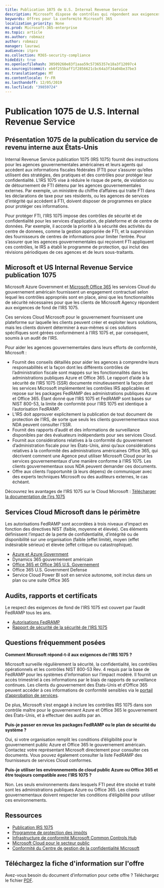 ```yaml
---
title: Publication 1075 de U.S. Internal Revenue Service
description: Microsoft dispose de contrôles qui répondent aux exigences de la publication 1075 de U.S. Internal Revenue Service.
keywords: Offres pour la conformité Microsoft 365
localization_priority: None
ms.prod: Microsoft-365-enterprise
ms.topic: article
ms.author: robmazz
author: robmazz
manager: laurawi
audience: itpro
ms.collection: M365-security-compliance
hideEdit: true
ms.openlocfilehash: 30509260e83f1aaa59c57365357e18a3f12097c4
ms.sourcegitcommit: eb0f255baff1f2856621cbc64a3f34a04be37be3
ms.translationtype: MT
ms.contentlocale: fr-FR
ms.lasthandoff: 12/05/2019
ms.locfileid: "39859724"
---
```

# <a name="us-internal-revenue-service-publication-1075"></a>Publication 1075 de U.S. Internal Revenue Service

## <a name="us-internal-revenue-service-publication-1075-overview"></a>Présentation 1075 de la publication du service de revenu interne aux États-Unis

Internal Revenue Service publication 1075 (IRS 1075) fournit des instructions pour les agences gouvernementales américaines et leurs agents qui accèdent aux informations fiscales fédérales (FTI) pour s’assurer qu’elles utilisent des stratégies, des pratiques et des contrôles pour protéger leur confidentialité. L’IRS 1075 vise à réduire le risque de perte, de violation ou de détournement de FTI détenu par les agences gouvernementales externes. Par exemple, un ministère du chiffre d’affaires qui traite FTI dans les déclarations de taxe pour ses résidents, ou les agences de services d’intégrité qui accèdent à FTI, doivent disposer de programmes en place pour protéger ces informations.  
  
Pour protéger FTI, l’IRS 1075 impose des contrôles de sécurité et de confidentialité pour les services d’application, de plateforme et de centre de données. Par exemple, il accorde la priorité à la sécurité des activités du centre de donnees, comme la gestion appropriée de FTI, et la supervision des fournisseurs de centres de informations pour limiter l’entrée. Pour s’assurer que les agences gouvernementales qui reçoivent FTI appliquent ces contrôles, le IRS a établi le programme de protection, qui inclut des révisions périodiques de ces agences et de leurs sous-traitants.

## <a name="microsoft-and-us-internal-revenue-service-publication-1075"></a>Microsoft et US Internal Revenue Service publication 1075

Microsoft Azure Government et [Microsoft Office 365](https://products.office.com/government/office-365-web-services-for-government) les services Cloud du gouvernement américain fournissent un engagement contractuel selon lequel les contrôles appropriés sont en place, ainsi que les fonctionnalités de sécurité nécessaires pour que les clients de Microsoft Agency répondent aux exigences de fond de l’IRS 1075.  
  
Ces services Cloud Microsoft pour le gouvernement fournissent une plateforme sur laquelle les clients peuvent créer et exploiter leurs solutions, mais les clients doivent déterminer à eux-mêmes si ces solutions spécifiques sont gérées conformément à l’IRS 1075 et, par conséquent, soumis à un audit de l’IRS.  
  
Pour aider les agences gouvernementales dans leurs efforts de conformité, Microsoft :

- Fournit des conseils détaillés pour aider les agences à comprendre leurs responsabilités et la façon dont les différents contrôles de l’administration fiscale sont mappés sur les fonctionnalités dans les administrations publiques Azure et Office 365. Le rapport d’aide à la sécurité de l’IRS 1075 (SSR) documente minutieusement la façon dont les services Microsoft implémentent les contrôles IRS applicables et repose sur les packages FedRAMP des administrations publiques Azure et Office 365. Étant donné que l’IRS 1075 et FedRAMP sont basés sur NIST 800-53, la limite de conformité pour l’IRS 1075 est identique à l’autorisation FedRAMP.
- L’IRS doit approuver explicitement la publication de tout document de protection de l’IRS, de sorte que seuls les clients gouvernementaux sous NDA peuvent consulter l’SSR.
- Fournit des rapports d’audit et des informations de surveillance disponibles par des évaluateurs indépendants pour ses services Cloud.
- Fournit aux considérations relatives à la conformité du gouvernement d’administration fiscale pour les États-Unis, ainsi qu’aux considérations relatives à la conformité des administrations américaines Office 365, qui décrivent comment une Agence peut utiliser Microsoft Cloud pour les services gouvernementaux d’une manière conforme à l’IRS 1075. Les clients gouvernementaux sous NDA peuvent demander ces documents.
- Offre aux clients l’opportunité (à leurs dépens) de communiquer avec des experts techniques Microsoft ou des auditeurs externes, le cas échéant.

Découvrez les avantages de l’IRS 1075 sur le Cloud Microsoft : [Télécharger la documentation de l’irs 1075](https://aka.ms/irs1075-backgrounder)

## <a name="microsoft-in-scope-cloud-services"></a>Services Cloud Microsoft dans le périmètre

Les autorisations FedRAMP sont accordées à trois niveaux d’impact en fonction des directives NIST (faible, moyenne et élevée). Ces éléments définissent l’impact de la perte de confidentialité, d’intégrité ou de disponibilité sur une organisation (faible (effet limité), moyen (effet indésirable sérieux) et élevée (effet critique ou catastrophique).

- [Azure et Azure Government](https://azure.microsoft.com/global-infrastructure/government/)
- Dynamics 365 gouvernement américain
- [Office 365 et Office 365 U.S. Governement](https://go.microsoft.com/fwlink/p/?LinkID=2077751)
- Office 365 U.S. Government Defense
- Service Cloud Power BI soit en service autonome, soit inclus dans un plan ou une suite Office 365

## <a name="audits-reports-and-certificates"></a>Audits, rapports et certificats

Le respect des exigences de fond de l’IRS 1075 est couvert par l’audit FedRAMP tous les ans.

- [Autorisations FedRAMP](https://marketplace.fedramp.gov/#/product/azure-government?sort=productName&productNameSearch=azure)
- [Rapport de sécurité de la sécurité de l’IRS 1075](https://aka.ms/AzureIRS1075SafeguardSecurityReport)

## <a name="frequently-asked-questions"></a>Questions fréquemment posées

**Comment Microsoft répond-t-il aux exigences de l’IRS 1075 ?**

Microsoft surveille régulièrement la sécurité, la confidentialité, les contrôles opérationnels et les contrôles NIST 800-53 Rev. 4 requis par la base de FedRAMP pour les systèmes d’information sur l’impact modéré. Il fournit un accès trimestriel à ces informations par le biais de rapports de surveillance continues. Les clients du gouvernement des États-Unis et d’Office 365 peuvent accéder à ces informations de conformité sensibles via le [portail d’approbation de services](https://aka.ms/stphelp).

De plus, Microsoft s’est engagé à inclure les contrôles IRS 1075 dans son contrôle maître pour le gouvernement Azure et Office 365 le gouvernement des États-Unis, et à effectuer des audits par an.

**Puis-je passer en revue les packages FedRAMP ou le plan de sécurité du système ?**

Oui, si votre organisation remplit les conditions d’éligibilité pour le gouvernement public Azure et Office 365 le gouvernement américain. Contactez votre représentant Microsoft directement pour consulter ces documents. Vous pouvez également consulter la liste FedRAMP des fournisseurs de services Cloud conformes.

**Puis-je utiliser les environnements de cloud public Azure ou Office 365 et être toujours compatible avec l’IRS 1075 ?**

Non. Les seuls environnements dans lesquels FTI peut être stocké et traité sont les administrations publiques Azure ou Office 365. Les clients gouvernementaux doivent respecter les conditions d’éligibilité pour utiliser ces environnements.

## <a name="resources"></a>Ressources

- [Publication IRS 1075](https://www.irs.gov/pub/irs-pdf/p1075.pdf)
- [Programme de protection des impôts](https://www.irs.gov/uac/Safeguards-Program)
- [Infrastructure de conformité Microsoft Common Controls Hub](https://www.microsoft.com/trust-center/compliance/compliance-overview)
- [Microsoft Cloud pour le secteur public](https://enterprise.microsoft.com/industries/government/start-your-microsoft-cloud-for-government-trial-today)
- [Conformité du Centre de gestion de la confidentialité Microsoft](https://www.microsoft.com/trust-center/compliance/compliance-overview)

## <a name="download-the-offering-backgrounder"></a>Téléchargez la fiche d'information sur l'offre

Avez-vous besoin du document d’information pour cette offre ? Téléchargez le fichier [PDF](https://download.microsoft.com/download/D/1/8/D1825AE2-4FDA-4A4B-8D4F-9B7D2976D54A/IRS1075_Compliance_Backgrounder.pdf).
